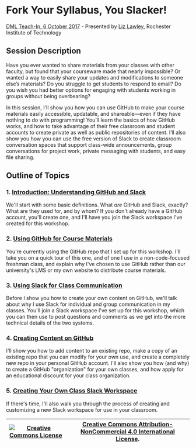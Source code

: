 # Fork Your Syllabus, You Slacker! 
[DML Teach-In, 6 October 2017](https://dml2017.sched.com/event/0f03a40b042cc1a6f4e73a78a62d0305) - Presented by [Liz Lawley](http://lawley.rit.edu/), Rochester Institute of Technology

## Session Description
Have you ever wanted to share materials from your classes with other faculty, but found that your courseware made that nearly impossible? Or wanted a way to easily share your updates and modifications to someone else’s materials? Do you struggle to get students to respond to email? Do you wish you had better options for engaging with students working in groups without being overbearing? 

In this session, I'll show you how you can use GitHub to make your course materials easily accessible, updatable, and shareable—even if they have nothing to do with programming! You’ll learn the basics of how GitHub works, and how to take advantage of their free classroom and student accounts to create private as well as public repositories of content. I’ll also show you how you can use the free version of Slack to create classroom conversation spaces that support class-wide announcements, group conversations for project work, private messaging with students, and easy file sharing. 

## Outline of Topics

### 1. [Introduction: Understanding GitHub and Slack](introduction.md)
We'll start with some basic definitions. What *are* GitHub and Slack, exactly? What are they used for, and by whom? If you don't already have a GitHub account, you'll create one, and I'll have you join the Slack workspace I've created for this workshop. 

### 2. [Using GitHub for Course Materials](usingGithub.md)
You're currently using the GitHub repo that I set up for this workshop. I'll take you on a quick tour of this one, and of one I use in a non-code-focused freshman class, and explain why I've chosen to use GitHub rather than our university's LMS or my own website to distribute course materials. 

### 3. [Using Slack for Class Communication](usingSlack.md)
Before I show you how to create your own content on GitHub, we'll talk about why I use Slack for individual and group communication in my classes. You'll join a Slack workspace I've set up for this workshop, which you can then use to post questions and comments as we get into the more technical details of the two systems.  

### 4. [Creating Content on GitHub](creatingGithub.md)
I'll show you how to add content to an existing repo, make a copy of an existing repo that you can modify for your own use, and create a completely new repo in your personal GitHub account. I'll also show you how (and why) to create a GitHub "organization" for your own classes, and how apply for an educational discount for your class organization. 

### 5. [Creating Your Own Class Slack Workspace](creatingSlack.md)
If there's time, I'll also walk you through the process of creating and customizing a new Slack workspace for use in your classroom. 



| <a rel="license" href="http://creativecommons.org/licenses/by-nc/4.0/"><img alt="Creative Commons License" style="border-width:0" src="https://i.creativecommons.org/l/by-nc/4.0/88x31.png" /></a> | <a rel="license" href="http://creativecommons.org/licenses/by-nc/4.0/">Creative Commons Attribution-NonCommercial 4.0 International License</a>.|
|------|------|

